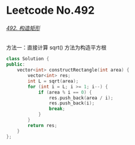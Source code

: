 # Leetcode No.492

###### [492. 构造矩形](https://leetcode-cn.com/problems/construct-the-rectangle/)

方法一：直接计算 sqrt() 方法为构造平方根

```c++
class Solution {
public:
    vector<int> constructRectangle(int area) {
        vector<int> res;
        int L = sqrt(area);
        for (int i = L; i >= 1; i--) {
            if (area % i == 0) {
                res.push_back(area / i);
                res.push_back(i);
                break;
            }
        }
        return res;
    }
};
```

